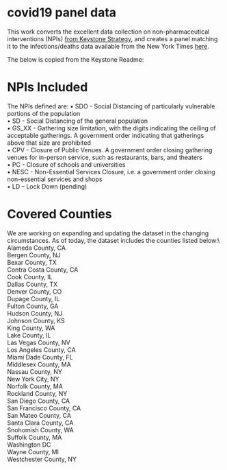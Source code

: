 # covid19 panel data

This work converts the excellent data collection on non-pharmaceutical interventions (NPIs) [from Keystone Strategy](https://github.com/Keystone-Strategy/covid19-intervention-data), and creates a panel matching it to the infections/deaths 
data available from the New York Times [here](https://github.com/nytimes/covid-19-data/tree/6cb66d9a821ce8225f6f9ffcb77ce6db9889c14c). 

The below is copied from the Keystone Readme: 


# NPIs Included
The NPIs defined are:
•	SDO - Social Distancing of particularly vulnerable portions of the population\
•	SD - Social Distancing of the general population\
•	GS_XX - Gathering size limitation, with the digits indicating the ceiling of acceptable gatherings. A government order indicating that gatherings above that size are prohibited\
•	CPV - Closure of Public Venues. A government order closing gathering venues for in-person service, such as restaurants, bars, and theaters\
•	PC - Closure of schools and universities\
•	NESC - Non-Essential Services Closure, i.e. a government order closing non-essential services and shops\
•	LD – Lock Down (pending)



# Covered Counties
We are working on expanding and updating the dataset in the changing circumstances. As of today, the dataset includes the counties listed below:\ 
Alameda County, CA\
Bergen County, NJ\
Bexar County, TX\
Contra Costa County, CA\
Cook County, IL\
Dallas County, TX\
Denver County, CO\
Dupage County, IL\
Fulton County, GA\
Hudson County, NJ\
Johnson County, KS\
King County, WA\
Lake County, IL\
Las Vegas County, NV\
Los Angeles County, CA\
Miami Dade County, FL\
Middlesex County, MA\
Nassau County, NY\
New York City, NY\
Norfolk County, MA\
Rockland County, NY\
San Diego County, CA\
San Francisco County, CA\
San Mateo County, CA\
Santa Clara County, CA\
Snohomish County, WA\
Suffolk County, MA\
Washington DC\
Wayne County, MI\
Westchester County, NY

